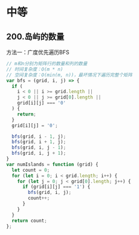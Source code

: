 # 中等

## 200.岛屿的数量
<leetcode-link title="200.岛屿的数量" link="https://leetcode.cn/problems/number-of-islands/" />

方法一：广度优先遍历BFS
```js
// m和n分别为矩阵行的数量和列的数量
// 时间复杂度：O(m * n)
// 空间复杂度：O(min(m, n))，最坏情况下遍历完整个矩阵
var bfs = (grid, i, j) => {
  if (
    i < 0 || i >= grid.length ||
    j < 0 || j >= grid[0].length ||
    grid[i][j] === '0'
  ) {
    return;
  }
  grid[i][j] = '0';

  bfs(grid, i - 1, j);
  bfs(grid, i + 1, j);
  bfs(grid, i, j - 1);
  bfs(grid, i, j + 1);
}
var numIslands = function (grid) {
  let count = 0;
  for (let i = 0; i < grid.length; i++) {
    for (let j = 0; j < grid[0].length; j++) {
      if (grid[i][j] === '1') {
        bfs(grid, i, j);
        count++;
      }
    }
  }
  return count;
};
```
